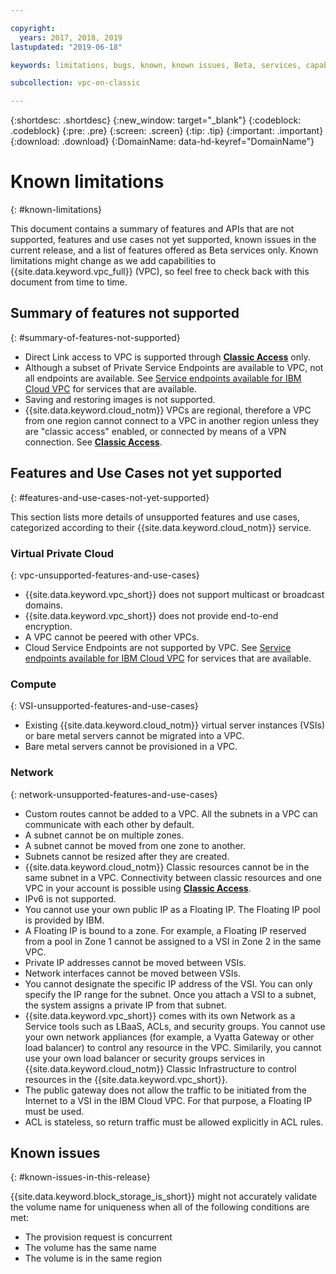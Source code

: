 ```yaml
---

copyright:
  years: 2017, 2018, 2019
lastupdated: "2019-06-18"

keywords: limitations, bugs, known, known issues, Beta, services, capabilities, use cases

subcollection: vpc-on-classic

---
```


{:shortdesc: .shortdesc}
{:new_window: target="_blank"}
{:codeblock: .codeblock}
{:pre: .pre}
{:screen: .screen}
{:tip: .tip}
{:important: .important}
{:download: .download}
{:DomainName: data-hd-keyref="DomainName"}

# Known limitations
{: #known-limitations}

This document contains a summary of features and APIs that are not supported, features and use cases not yet supported, known issues in the current release, and a list of features offered as Beta services only. Known limitations might change as we add capabilities to {{site.data.keyword.vpc_full}} (VPC), so feel free to check back with this document from time to time.

## Summary of features not supported
{: #summary-of-features-not-supported}

* Direct Link access to VPC is supported through [**Classic Access**](/docs/vpc-on-classic?topic=vpc-on-classic-setting-up-access-to-your-classic-infrastructure-from-vpc) only.
* Although a subset of Private Service Endpoints are available to VPC, not all endpoints are available. See [Service endpoints available for IBM Cloud VPC](/docs/vpc-on-classic?topic=vpc-on-classic-service-endpoints-available-for-ibm-cloud-vpc) for services that are available.
* Saving and restoring images is not supported.
* {{site.data.keyword.cloud_notm}} VPCs are regional, therefore a VPC from one region cannot connect to a VPC in another region unless they are "classic access" enabled, or connected by means of a VPN connection. See [**Classic Access**](/docs/vpc-on-classic?topic=vpc-on-classic-setting-up-access-to-your-classic-infrastructure-from-vpc).

## Features and Use Cases not yet supported
{: #features-and-use-cases-not-yet-supported}

This section lists more details of unsupported features and use cases, categorized according to their {{site.data.keyword.cloud_notm}} service.

### Virtual Private Cloud
{: vpc-unsupported-features-and-use-cases}

* {{site.data.keyword.vpc_short}} does not support multicast or broadcast domains.
* {{site.data.keyword.vpc_short}} does not provide end-to-end encryption.
* A VPC cannot be peered with other VPCs.
* Cloud Service Endpoints are not supported by VPC. See [Service endpoints available for IBM Cloud VPC](/docs/vpc-on-classic?topic=vpc-on-classic-service-endpoints-available-for-ibm-cloud-vpc) for services that are available.

### Compute
{: VSI-unsupported-features-and-use-cases}

* Existing {{site.data.keyword.cloud_notm}} virtual server instances (VSIs) or bare metal servers cannot be migrated into a VPC.
* Bare metal servers cannot be provisioned in a VPC.

### Network
{: network-unsupported-features-and-use-cases}

* Custom routes cannot be added to a VPC. All the subnets in a VPC can communicate with each other by default.
* A subnet cannot be on multiple zones.
* A subnet cannot be moved from one zone to another.
* Subnets cannot be resized after they are created.
* {{site.data.keyword.cloud_notm}} Classic resources cannot be in the same subnet in a VPC. Connectivity between classic resources and one VPC in your account is possible using [**Classic Access**](/docs/vpc-on-classic?topic=vpc-on-classic-setting-up-access-to-your-classic-infrastructure-from-vpc).
* IPv6 is not supported.
* You cannot use your own public IP as a Floating IP. The Floating IP pool is provided by IBM.
* A Floating IP is bound to a zone. For example, a Floating IP reserved from a pool in Zone 1 cannot be assigned to a VSI in Zone 2 in the same VPC.
* Private IP addresses cannot be moved between VSIs.
* Network interfaces cannot be moved between VSIs.
* You cannot designate the specific IP address of the VSI. You can only specify the IP range for the subnet. Once you attach a VSI to a subnet, the system assigns a private IP from that subnet.
* {{site.data.keyword.vpc_short}} comes with its own Network as a Service tools such as LBaaS, ACLs, and security groups. You cannot use your own network appliances (for example, a Vyatta Gateway or other load balancer) to control any resource in the VPC. Similarily, you cannot use your own load balancer or security groups services in {{site.data.keyword.cloud_notm}} Classic Infrastructure to control resources in the {{site.data.keyword.vpc_short}}.
* The public gateway does not allow the traffic to be initiated from the Internet to a VSI in the IBM Cloud VPC. For that purpose, a Floating IP must be used.
* ACL is stateless, so return traffic must be allowed explicitly in ACL rules.

## Known issues 
{: #known-issues-in-this-release}

{{site.data.keyword.block_storage_is_short}} might not accurately validate the volume name for uniqueness when all of the following conditions are met:

* The provision request is concurrent
* The volume has the same name
* The volume is in the same region
